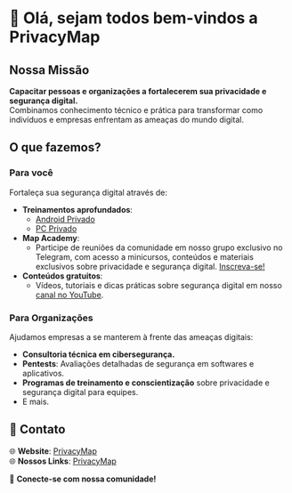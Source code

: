 # 👋 Olá, sejam todos bem-vindos a PrivacyMap

## Nossa Missão  
**Capacitar pessoas e organizações a fortalecerem sua privacidade e segurança digital.**  
Combinamos conhecimento técnico e prática para transformar como indivíduos e empresas enfrentam as ameaças do mundo digital.

## O que fazemos?
### Para você  
Fortaleça sua segurança digital através de: 
- **Treinamentos aprofundados**:  
  - [Android Privado](https://androidprivado.com.br/)  
  - [PC Privado](https://pcprivado.privacymap.co/)  
- **Map Academy**:  
  - Participe de reuniões da comunidade em nosso grupo exclusivo no Telegram, com acesso a minicursos, conteúdos e materiais exclusivos sobre privacidade e segurança digital. [Inscreva-se!](https://lastlink.com/p/C01FC6071)
- **Conteúdos gratuitos**:  
  - Vídeos, tutoriais e dicas práticas sobre segurança digital em nosso [canal no YouTube](https://www.youtube.com/@PrivacyMap/).  

### Para Organizações  
Ajudamos empresas a se manterem à frente das ameaças digitais:  
- **Consultoria técnica em cibersegurança.**
- **Pentests**: Avaliações detalhadas de segurança em softwares e aplicativos.  
- **Programas de treinamento e conscientização** sobre privacidade e segurança digital para equipes.
- E mais.

## 📝 Contato
🌐 **Website**: [PrivacyMap](https://privacymap.co/)  
🌐 **Nossos Links**: [PrivacyMap](https://links.privacymap.co/)

💬 **Conecte-se com nossa comunidade!**
